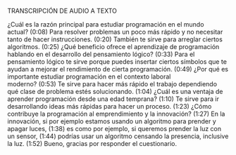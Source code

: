 TRANSCRIPCIÓN DE AUDIO A TEXTO

¿Cuál es la razón principal para estudiar programación en el mundo
actual? (0:08) Para resolver problemas un poco más rápido y no necesitar tanto de
hacer instrucciones. (0:20) También te sirve para arreglar ciertos
algoritmos. (0:25) ¿Qué beneficio ofrece el aprendizaje de programación hablando
en el desarrollo del pensamiento lógico? (0:33) Para el pensamiento lógico te sirve
porque puedes insertar ciertos símbolos que te ayudan a mejorar el rendimiento de
cierta programación.
(0:49) ¿Por qué es importante estudiar programación en el contexto laboral
moderno? (0:53) Te sirve para hacer más rápido el trabajo dependiendo qué clase
de problema estés solucionando. (1:04) ¿Cuál es una ventaja de aprender
programación desde una edad temprana? (1:10) Te sirve para ir desarrollando
ideas más rápidas para hacer un proceso. (1:23) ¿Cómo contribuye la
programación al emprendimiento y la innovación? (1:27) En la innovación, si por
ejemplo estamos usando un algoritmo para prender y apagar luces, (1:38) es como
por ejemplo, si queremos prender la luz con un sensor, (1:44) podrías usar un
algoritmo censando la presencia, inclusive la luz.
(1:52) Bueno, gracias por responder el cuestionario.
